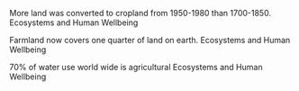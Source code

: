 
More land was converted to cropland from 1950-1980  than 1700-1850.
	Ecosystems and Human Wellbeing

Farmland now covers one quarter of land on earth.
	Ecosystems and Human Wellbeing

70% of water use world wide is agricultural
	Ecosystems and Human Wellbeing